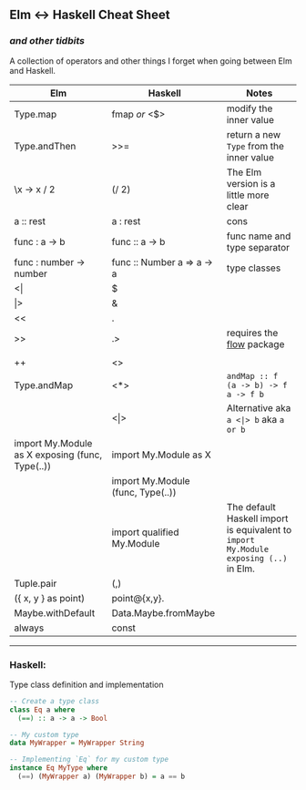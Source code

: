 ## Elm <-> Haskell Cheat Sheet

### _and other tidbits_

A collection of operators and other things I forget when going between Elm and Haskell.

| Elm                                             | Haskell                           | Notes                                                                                |
| ----------------------------------------------- | --------------------------------- | ------------------------------------------------------------------------------------ |
| Type.map                                        | fmap _or_ <$>                     | modify the inner value                                                               |
| Type.andThen                                    | >>=                               | return a new `Type` from the inner value                                             |
| \x -> x / 2                                     | (/ 2)                             | The Elm version is a little more clear                                               |
| a :: rest                                       | a : rest                          | cons                                                                                 |
| func : a -> b                                   | func :: a -> b                    | func name and type separator                                                         |
| func : number -> number                         | func :: Number a => a -> a        | type classes                                                                         |
| <\|                                             | $                                 |                                                                                      |
| \|>                                             | &                                 |                                                                                      |
| <<                                              | .                                 |                                                                                      |
| >>                                              | .>                                | requires the [flow](https://hackage.haskell.org/package/flow) package                |
|                                                 |                                   |                                                                                      |
| ++                                              | <>                                |                                                                                      |
| Type.andMap                                     | <\*>                              | `andMap :: f (a -> b) -> f a -> f b`                                                 |
|                                                 | <\|>                              | Alternative aka `a <\|> b` aka `a or b`                                              |
| import My.Module as X exposing (func, Type(..)) | import My.Module as X             |                                                                                      |
|                                                 | import My.Module (func, Type(..)) |                                                                                      |
|                                                 | import qualified My.Module        | The default Haskell import is equivalent to `import My.Module exposing (..)` in Elm. |
| Tuple.pair                                      | (,)                               |                                                                                     |
| ({ x, y } as point)                             | point@{x,y}.                      |                                                                                     |
| Maybe.withDefault                               | Data.Maybe.fromMaybe              |                                                                                     |
| always                                          | const                             |                                                                                     |

---

### Haskell:

Type class definition and implementation

```Haskell
-- Create a type class
class Eq a where
  (==) :: a -> a -> Bool

-- My custom type
data MyWrapper = MyWrapper String

-- Implementing `Eq` for my custom type
instance Eq MyType where
  (==) (MyWrapper a) (MyWrapper b) = a == b
```

